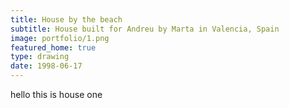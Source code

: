 ```yaml
---
title: House by the beach
subtitle: House built for Andreu by Marta in Valencia, Spain
image: portfolio/1.png
featured_home: true
type: drawing
date: 1998-06-17
---
```


hello this is house one